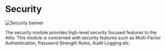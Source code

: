 # Security

![Security banner](./assets/banner-security.png)

The security module provides high-level security focused features to the Altis. This module is concerned with security features such
as Multi-Factor Authentication, Password Strength Rules, Audit Logging etc.
